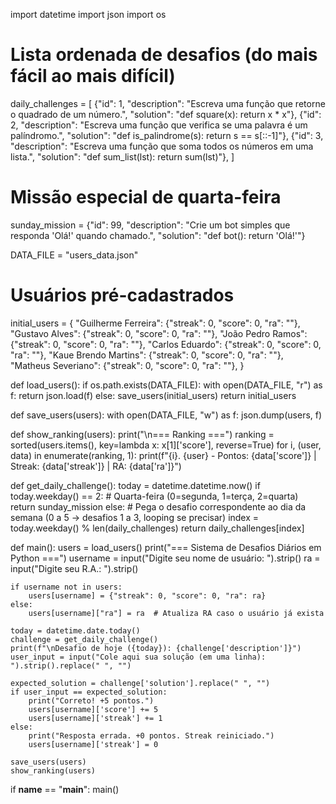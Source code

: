 import datetime
import json
import os

# Lista ordenada de desafios (do mais fácil ao mais difícil)
daily_challenges = [
    {"id": 1, "description": "Escreva uma função que retorne o quadrado de um número.", "solution": "def square(x): return x * x"},
    {"id": 2, "description": "Escreva uma função que verifica se uma palavra é um palíndromo.", "solution": "def is_palindrome(s): return s == s[::-1]"},
    {"id": 3, "description": "Escreva uma função que soma todos os números em uma lista.", "solution": "def sum_list(lst): return sum(lst)"},
]

# Missão especial de quarta-feira
sunday_mission = {"id": 99, "description": "Crie um bot simples que responda 'Olá!' quando chamado.", "solution": "def bot(): return 'Olá!'"}

DATA_FILE = "users_data.json"

# Usuários pré-cadastrados
initial_users = {
    "Guilherme Ferreira": {"streak": 0, "score": 0, "ra": ""},
    "Gustavo Alves": {"streak": 0, "score": 0, "ra": ""},
    "João Pedro Ramos": {"streak": 0, "score": 0, "ra": ""},
    "Carlos Eduardo": {"streak": 0, "score": 0, "ra": ""},
    "Kaue Brendo Martins": {"streak": 0, "score": 0, "ra": ""},
    "Matheus Severiano": {"streak": 0, "score": 0, "ra": ""},
}

def load_users():
    if os.path.exists(DATA_FILE):
        with open(DATA_FILE, "r") as f:
            return json.load(f)
    else:
        save_users(initial_users)
        return initial_users

def save_users(users):
    with open(DATA_FILE, "w") as f:
        json.dump(users, f)

def show_ranking(users):
    print("\n=== Ranking ===")
    ranking = sorted(users.items(), key=lambda x: x[1]['score'], reverse=True)
    for i, (user, data) in enumerate(ranking, 1):
        print(f"{i}. {user} - Pontos: {data['score']} | Streak: {data['streak']} | RA: {data['ra']}")

def get_daily_challenge():
    today = datetime.datetime.now()
    if today.weekday() == 2:  # Quarta-feira (0=segunda, 1=terça, 2=quarta)
        return sunday_mission
    else:
        # Pega o desafio correspondente ao dia da semana (0 a 5 -> desafios 1 a 3, looping se precisar)
        index = today.weekday() % len(daily_challenges)
        return daily_challenges[index]

def main():
    users = load_users()
    print("=== Sistema de Desafios Diários em Python ===")
    username = input("Digite seu nome de usuário: ").strip()
    ra = input("Digite seu R.A.: ").strip()

    if username not in users:
        users[username] = {"streak": 0, "score": 0, "ra": ra}
    else:
        users[username]["ra"] = ra  # Atualiza RA caso o usuário já exista

    today = datetime.date.today()
    challenge = get_daily_challenge()
    print(f"\nDesafio de hoje ({today}): {challenge['description']}")
    user_input = input("Cole aqui sua solução (em uma linha): ").strip().replace(" ", "")

    expected_solution = challenge['solution'].replace(" ", "")
    if user_input == expected_solution:
        print("Correto! +5 pontos.")
        users[username]['score'] += 5
        users[username]['streak'] += 1
    else:
        print("Resposta errada. +0 pontos. Streak reiniciado.")
        users[username]['streak'] = 0

    save_users(users)
    show_ranking(users)

if __name__ == "__main__":
    main()
